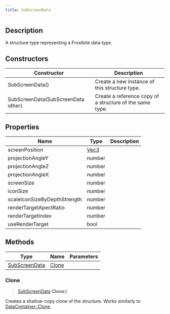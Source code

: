 ```yaml
---
title: SubScreenData
---
```

## Description

A structure type representing a Frostbite data type.

## Constructors

| Constructor                        | Description                                              |
| ---------------------------------- | -------------------------------------------------------- |
| SubScreenData()                    | Create a new instance of this structure type.            |
| SubScreenData(SubScreenData other) | Create a reference copy of a structure of the same type. |

## Properties

| Name                         | Type                              | Description |
| ---------------------------- | --------------------------------- | ----------- |
| screenPosition               | [Vec3](/vext/ref/shared/class/vec3) |             |
| projectionAngleY             | number                            |             |
| projectionAngleZ             | number                            |             |
| projectionAngleX             | number                            |             |
| screenSize                   | number                            |             |
| iconSize                     | number                            |             |
| scaleIconSizeByDepthStrength | number                            |             |
| renderTargetApectRatio       | number                            |             |
| renderTargetIndex            | number                            |             |
| useRenderTarget              | bool                              |             |

## Methods

| Type                           | Name            | Parameters |
| ------------------------------ | --------------- | ---------- |
| [SubScreenData](/vext/ref/fb/subscreendata/) | [Clone](#clone) |            |

### Clone

> [SubScreenData](/vext/ref/fb/subscreendata/) **Clone**()

Creates a shallow-copy clone of the structure. Works similarly to [DataContainer::Clone](/vext/ref/shared/class/datacontainer#clone).
